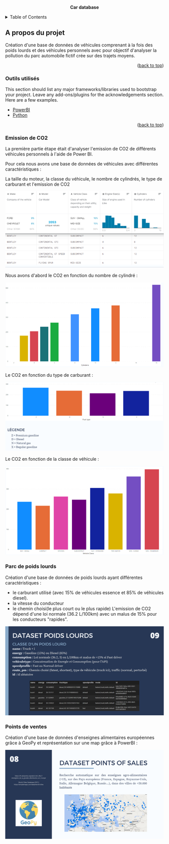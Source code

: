 <div id="top"></div>
  <p align="center">
    <a ><strong>Car database</strong></a>
  </p>
</div>



<!-- TABLE OF CONTENTS -->
<details>
  <summary>Table of Contents</summary>
  <ol>
    <li>
      <a href="https://github.com/esnaultloic/CarDatabase/blob/master/ProjectBICars.pbix">Emission de CO2</a>
    </li>
    <li><a href="https://github.com/esnaultloic/CarDatabase/blob/master/create_truck.ipynb">Parc de poids lourds</a>
    <li><a href="#PoS">Points de vente</a></li>
    </li>
  </ol>
</details>



<!-- ABOUT THE PROJECT -->
## A propos du projet

Création d'une base de données de véhicules comprenant à la fois des poids lourds et des véhicules personnels avec pour objectif d'analyser la pollution du parc automobile fictif crée sur des trajets moyens.

<p align="right">(<a href="#top">back to top</a>)</p>

### Outils utilisés

This section should list any major frameworks/libraries used to bootstrap your project. Leave any add-ons/plugins for the acknowledgements section. Here are a few examples.

* [PowerBI](https://powerbi.microsoft.com/fr-fr/)
* [Python](https://python.org)

<p align="right">(<a href="#top">back to top</a>)</p>

### Emission de CO2

La première partie étape était d'analyser l'emission de CO2 de différents véhicules personnels à l'aide de Power BI.

Pour cela nous avons une base de données de véhicules avec différentes caractéristiques :

La taille du moteur, la classe du véhicule, le nombre de cylindrés, le type de carburant et l'emission de CO2

<img src="images/BDDVehicule.png" alt="Screen">

Nous avons d'abord le CO2 en fonction du nombre de cylindré :

<img src="images/CO2Cylinder.png" alt="Screen">

Le CO2 en fonction du type de carburant :

<img src="images/CO2Carburant.png" alt="Screen">

Le CO2 en fonction de la classe de véhicule :

<img src="images/CO2Class.png" alt="Screen">

### Parc de poids lourds

Création d'une base de données de poids lourds ayant différentes caractéristiques : 
- le carburant utilisé (avec 15% de véhicules essence et 85% de véhicules diesel). 
- la vitesse du conducteur
- le chemin choisi(le plus court ou le plus rapide)
L'emission de CO2 dépend d'une loi normale (36.2 L/100km) avec un malus de 15% pour les conducteurs "rapides".

<img src="images/PoidsLourds.png" alt="Screen">

### Points de ventes

Création d'une base de données d'enseignes alimentaires européennes grâce à GeoPy et représentation sur une map grâce à PowerBI :

<img src="images/PoS.png" alt="Screen">

